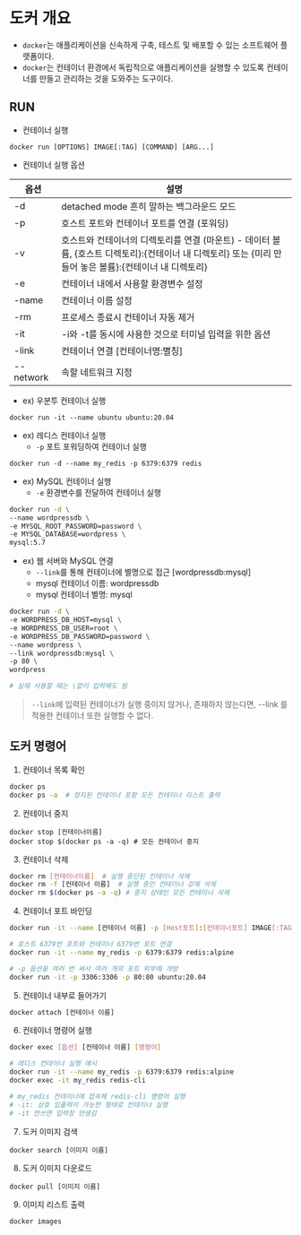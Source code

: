 # 도커 개요
* `docker`는 애플리케이션을 신속하게 구축, 테스트 및 배포할 수 있는 소프트웨어 플랫폼이다.
* `docker`는 컨테이너 환경에서 독립적으로 애플리케이션을 실행할 수 있도록 컨테이너를 만들고 관리하는 것을 도와주는 도구이다.

## RUN
* 컨테이너 실행
```
docker run [OPTIONS] IMAGE[:TAG] [COMMAND] [ARG...]
```
* 컨테이너 실행 옵션

|옵션|설명|
|---|---|
|-d|	detached mode 흔히 말하는 백그라운드 모드|
|-p|	호스트 포트와 컨테이너 포트를 연결 (포워딩)|
|-v|	호스트와 컨테이너의 디렉토리를 연결 (마운트) - 데이터 볼륨, {호스트 디렉토리}:{컨테이너 내 디렉토리} 또는 {미리 만들어 놓은 볼륨}:{컨테이너 내 디렉토리}|
|-e|	컨테이너 내에서 사용할 환경변수 설정|
|-name|	컨테이너 이름 설정|
|-rm|	프로세스 종료시 컨테이너 자동 제거|
|-it|	-i와 -t를 동시에 사용한 것으로 터미널 입력을 위한 옵션|
|-link|	컨테이너 연결 [컨테이너명:별칭]|
|--network|	속할 네트워크 지정|

* ex) 우분투 컨테이너 실행
```
docker run -it --name ubuntu ubuntu:20.04
```
* ex) 레디스 컨테이너 실행
  * `-p` 포트 포워딩하여 컨테이너 실행 
```
docker run -d --name my_redis -p 6379:6379 redis
```
* ex) MySQL 컨테이너 실행
  * `-e` 환경변수를 전달하여 컨테이너 실행
```bash
docker run -d \
--name wordpressdb \
-e MYSQL_ROOT_PASSWORD=password \
-e MYSQL_DATABASE=wordpress \
mysql:5.7
```
* ex) 웹 서버와 MySQL 연결
  * `--link`를 통해 컨테이너에 별명으로 접근 [wordpressdb:mysql]
  * mysql 컨테이너 이름: wordpressdb
  * mysql 컨테이너 별명: mysql
```bash
docker run -d \
-e WORDPRESS_DB_HOST=mysql \
-e WORDPRESS_DB_USER=root \
-e WORDPRESS_DB_PASSWORD=password \
--name wordpress \
--link wordpressdb:mysql \
-p 80 \
wordpress

# 실제 사용할 때는 \없이 입력해도 됨
```
> `--link`에 입력된 컨테이너가 실행 중이지 않거나, 존재하지 않는다면,  --link  를 적용한 컨테이너 또한 실행할 수 없다.
## 도커 명령어
1. 컨테이너 목록 확인
```bash
docker ps
docker ps -a  # 정지된 컨테이너 포함 모든 컨테이너 리스트 출력
```
2. 컨테이너 중지
```
docker stop [컨테이너이름]
docker stop $(docker ps -a -q) # 모든 컨테이너 중지 
```
3. 컨테이너 삭제
```bash
docker rm [컨테이너이름]  # 실행 중단된 컨테이너 삭제
docker rm -f [컨테이너 이름]  # 실행 중인 컨테이너 강제 삭제
docker rm $(docker ps -a -q) # 중지 상태인 모든 컨테이너 삭제
```
4. 컨테이너 포트 바인딩
```bash
docker run -it --name [컨테이너 이름] -p [Host포트]:[컨테이너포트] IMAGE[:TAG]

# 호스트 6379번 포트와 컨테이너 6379번 포트 연결
docker run -it --name my_redis -p 6379:6379 redis:alpine

# -p 옵션을 여러 번 써서 여러 개의 포트 외부에 개방
docker run -it -p 3306:3306 -p 80:80 ubuntu:20.04
```
5. 컨테이너 내부로 들어가기
```bash
docker attach [컨테이너 이름]
```
6. 컨테이너 명령어 실행
```bash
docker exec [옵션] [컨테이너 이름] [명령어]

# 레디스 컨테이너 실행 예시
docker run -it --name my_redis -p 6379:6379 redis:alpine
docker exec -it my_redis redis-cli

# my_redis 컨테이너에 접속해 redis-cli 명령어 실행
# -it: 상호 입출력이 가능한 형태로 컨테이너 실행
# -it 안쓰면 입력창 안생김
```
7. 도커 이미지 검색
```
docker search [이미지 이름]
```
8. 도커 이미지 다운로드
```
docker pull [이미지 이름]
```
9. 이미지 리스트 출력
```
docker images
```

